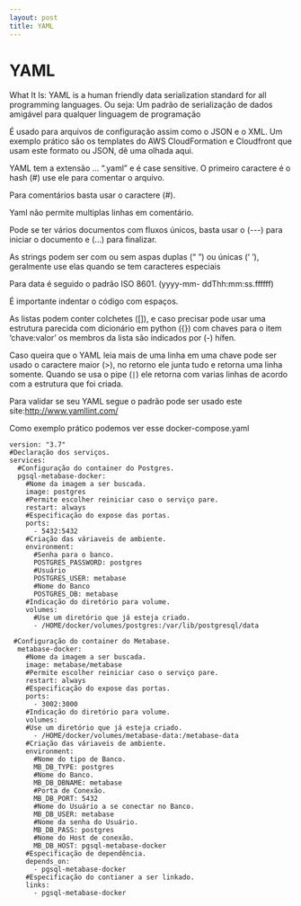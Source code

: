 ```yaml
---
layout: post
title: YAML
---
```

# YAML
What It Is: YAML is a human friendly data serialization standard for all programming languages. Ou seja: Um padrão de serialização de dados amigável para qualquer linguagem de programação

É usado para arquivos de configuração assim como o JSON e o XML. Um exemplo prático são os templates do AWS CloudFormation e Cloudfront que usam este formato ou JSON, dê uma olhada aqui.

YAML tem a extensão … “.yaml” e é case sensitive.
O primeiro caractere é o hash (#) use ele para comentar o arquivo.

Para comentários basta usar o caractere (#).

Yaml não permite multiplas linhas em comentário.

Pode se ter vários documentos com fluxos únicos, basta usar o (---) para iniciar o documento e (…) para finalizar.

As strings podem ser com ou sem aspas duplas (“ ”) ou únicas (‘ ’), geralmente use elas quando se tem caracteres especiais

Para data é seguido o padrão ISO 8601. (yyyy-mm- ddThh:mm:ss.ffffff)

É importante indentar o código com espaços.

As listas podem conter colchetes ([]), e caso precisar pode usar uma estrutura parecida com dicionário em python ({}) com chaves para o item ‘chave:valor’ os membros da lista são indicados por (-) hífen.

Caso queira que o YAML leia mais de uma linha em uma chave pode ser usado o caractere maior (>), no retorno ele junta tudo e retorna uma linha somente. Quando se usa o pipe (`|`) ele retorna com varias linhas de acordo com a estrutura que foi criada.

Para validar se seu YAML segue o padrão pode ser usado este site:http://www.yamllint.com/

Como exemplo prático podemos ver esse docker-compose.yaml

```
version: "3.7"
#Declaração dos serviços.
services:
  #Configuração do container do Postgres.
  pgsql-metabase-docker:
    #Nome da imagem a ser buscada.
    image: postgres
    #Permite escolher reiniciar caso o serviço pare.
    restart: always
    #Especificação do expose das portas.
    ports:
      - 5432:5432
    #Criação das váriaveis de ambiente.
    environment:
      #Senha para o banco.
      POSTGRES_PASSWORD: postgres
      #Usuário
      POSTGRES_USER: metabase
      #Nome do Banco
      POSTGRES_DB: metabase
    #Indicação do diretório para volume.  
    volumes:
      #Use um diretório que já esteja criado.
      - /HOME/docker/volumes/postgres:/var/lib/postgresql/data

 #Configuração do container do Metabase.
  metabase-docker:
    #Nome da imagem a ser buscada.
    image: metabase/metabase
    #Permite escolher reiniciar caso o serviço pare.
    restart: always
    #Especificação do expose das portas.
    ports:
      - 3002:3000
    #Indicação do diretório para volume.  
    volumes:
    #Use um diretório que já esteja criado.
      - /HOME/docker/volumes/metabase-data:/metabase-data
    #Criação das váriaveis de ambiente.
    environment:
      #Nome do tipo de Banco.
      MB_DB_TYPE: postgres   
      #Nome do Banco.
      MB_DB_DBNAME: metabase  
      #Porta de Conexão.
      MB_DB_PORT: 5432  
      #Nome do Usuário a se conectar no Banco.
      MB_DB_USER: metabase  
      #Nome da senha do Usuário.
      MB_DB_PASS: postgres  
      #Nome do Host de conexão.
      MB_DB_HOST: pgsql-metabase-docker 
    #Especificação de dependência.  
    depends_on:
      - pgsql-metabase-docker
    #Especificação do contianer a ser linkado.  
    links:
      - pgsql-metabase-docker
```
